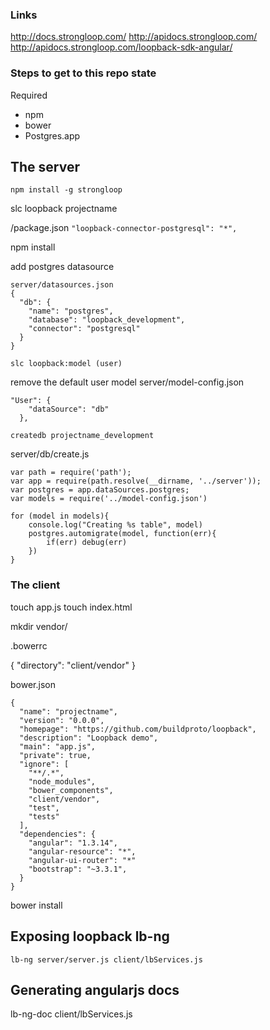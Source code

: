 ### Links

http://docs.strongloop.com/
http://apidocs.strongloop.com/
http://apidocs.strongloop.com/loopback-sdk-angular/



### Steps to get to this repo state

Required
- npm
- bower
- Postgres.app

## The server

```
npm install -g strongloop
```

slc loopback projectname

/package.json 
`"loopback-connector-postgresql": "*",`

npm install

add postgres datasource


``` 
server/datasources.json
{
  "db": {
    "name": "postgres",
    "database": "loopback_development",
    "connector": "postgresql"
  }
}
```

```
slc loopback:model (user)
```

remove the default user model
server/model-config.json
```
"User": {
    "dataSource": "db"
  },
```

```
createdb projectname_development
```

server/db/create.js
```
var path = require('path');
var app = require(path.resolve(__dirname, '../server'));
var postgres = app.dataSources.postgres;
var models = require('../model-config.json')

for (model in models){
	console.log("Creating %s table", model)	
	postgres.automigrate(model, function(err){
		if(err) debug(err)
	})	
}
```

### The client 

touch app.js
touch index.html

mkdir vendor/

.bowerrc

{
  "directory": "client/vendor"
}

bower.json

```
{
  "name": "projectname",
  "version": "0.0.0",
  "homepage": "https://github.com/buildproto/loopback",
  "description": "Loopback demo",
  "main": "app.js",
  "private": true,
  "ignore": [
    "**/.*",
    "node_modules",
    "bower_components",
    "client/vendor",
    "test",
    "tests"
  ],
  "dependencies": {
    "angular": "1.3.14",
    "angular-resource": "*",
    "angular-ui-router": "*"
    "bootstrap": "~3.3.1",
  }
}
```

bower install 

## Exposing loopback lb-ng
```
lb-ng server/server.js client/lbServices.js
```

## Generating angularjs docs 

lb-ng-doc client/lbServices.js







